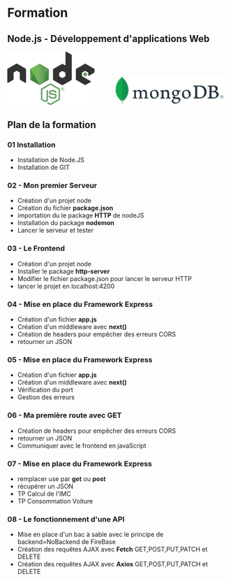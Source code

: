 
# Formation 
## Node.js - Développement d'applications Web
<img src="./img/node.svg" width="200">&nbsp;&nbsp;&nbsp;&nbsp;&nbsp;&nbsp;&nbsp;&nbsp;&nbsp;&nbsp;&nbsp;&nbsp;<img src="./img/mongo.svg" width="250">   

## Plan de la formation

### 01 Installation 
- Installation de Node.JS
- Installation de GIT

### 02 - Mon premier Serveur
- Création d'un projet node
- Création du fichier **package.json**
- importation du le package **HTTP** de nodeJS
- Installation du package **nodemon**
- Lancer le serveur et tester

### 03 - Le Frontend
- Création d'un projet node
- Installer le package **http-server**
- Modifier le fichier package.json pour lancer le serveur HTTP
- lancer le projet en localhost:4200

### 04 - Mise en place du Framework Express
- Création d'un fichier **app.js**
- Création d'un middleware avec **next()**
- Création de headers pour empêcher des erreurs CORS
- retourner un JSON

### 05 - Mise en place du Framework Express
- Création d'un fichier **app.js**
- Création d'un middleware avec **next()**
- Vérification du port
- Gestion des erreurs

### 06 - Ma première route avec GET
- Création de headers pour empêcher des erreurs CORS
- retourner un JSON
- Communiquer  avec le frontend en javaScript

### 07 - Mise en place du Framework Express
- remplacer use par **get** ou **post**
- récupérer un JSON
- TP Calcul de l'IMC
- TP Consommation Voiture 

### 08 - Le fonctionnement d'une API
- Mise en place d'un bac à sable avec le principe de backend=NoBackend de FireBase
- Création des requêtes AJAX avec **Fetch** GET,POST,PUT,PATCH et DELETE
- Création des requêtes AJAX avec **Axios** GET,POST,PUT,PATCH et DELETE

